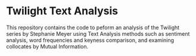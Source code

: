 # Twilight Text Analysis

This repository contains the code to peform an analysis of the Twilight series by Stephanie Meyer using Text Analysis methods such as sentiment analysis, word frequencies and keyness comparison, and examining collocates by Mutual Information.
